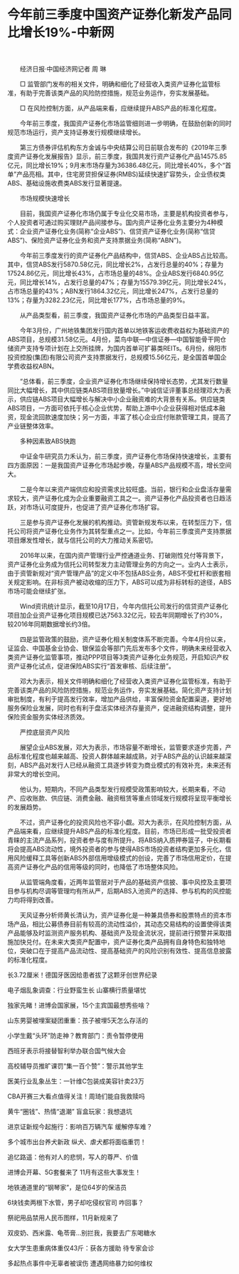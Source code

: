 # 今年前三季度中国资产证券化新发产品同比增长19%-中新网

　　

　　经济日报·中国经济网记者 周 琳

　　□ 监管部门发布的相关文件，明确和细化了经营收入类资产证券化监管标准，有助于完善该类产品的风险防控措施，规范业务运作，夯实发展基础。

　　□ 在风险控制方面，从产品端来看，应继续提升ABS产品的标准化程度。

　　今年前三季度，我国资产证券化市场监管细则进一步明确，在鼓励创新的同时规范市场运行，资产支持证券发行规模继续增长。

　　第三方债券评估机构东方金诚与中央结算公司日前联合发布的《2019年三季度资产证券化发展报告》显示，前三季度，我国共发行资产证券化产品14575.85亿元，同比增长19%；9月末市场存量为36386.48亿元，同比增长40%，多个“首单”产品亮相。其中，住宅房贷担保证券(RMBS)延续快速扩容势头，企业债权类ABS、基础设施收费类ABS发行显著提速。

　　市场规模快速增长

　　目前，我国资产证券化市场仍属于专业化交易市场，主要是机构投资者参与，个人投资者可通过购买理财产品间接参与。国内资产证券化业务主要分为4种模式：企业资产证券化业务(简称“企业ABS”)、信贷资产证券化业务(简称“信贷ABS”)、保险资产证券化业务和资产支持票据业务(简称“ABN”)。

　　今年前三季度发行的资产证券化产品结构中，信贷ABS、企业ABS占比较高。其中，信贷ABS发行5870.58亿元，同比增长2%，占发行总量的40%；存量为17524.86亿元，同比增长43%，占市场总量的48%。企业ABS发行6840.95亿元，同比增长14%，占发行总量的47%；存量为15579.39亿元，同比增长24%，占市场总量的43%；ABN发行1864.32亿元，同比增长247%，占发行总量的13%；存量为3282.23亿元，同比增长177%，占市场总量的9%。

　　从产品类型看，前三季度，我国资产证券化市场的产品类型日益丰富。

　　今年3月份，广州地铁集团发行国内首单以地铁客运收费收益权为基础资产的ABS项目，总规模31.58亿元。4月份，菜鸟中联—中信证券—中国智能骨干网仓储资产支持专项计划在上交所挂牌，为国内首单可扩募类REITs。6月份，绵阳市投资控股(集团)有限公司资产支持票据发行，总规模15.56亿元，是全国首单国企学费收益权ABN。

　　“总体看，前三季度，企业资产证券化市场继续保持增长态势，尤其发行数量同比大幅增长，其中供应链类ABS项目放量增长。”中诚信证评董事总经理邓大为表示，供应链ABS项目大幅增长与解决中小企业融资难的大背景有关系。供应链类ABS项目，一方面可依托于核心企业优势，帮助上游中小企业获得相对低成本融资，现金流回款速度加快；另一方面，丰富了核心企业应付账款管理工具，提高了产业链整体效率。

　　多种因素致ABS快跑

　　中证金牛研究员力禾认为，前三季度，资产证券化市场保持快速增长，主要有四方面原因：一是我国资产证券化市场起步晚，存量ABS产品规模不高，增长空间大。

　　二是今年以来资产端供应和投资需求比较旺盛。当前，银行和企业盘活存量需求较大，资产证券化成为企业重要融资工具之一。资产证券化产品投资者也日趋活跃，对市场认可度提升，也促进了资产证券化市场扩容。

　　三是参与资产证券化发展的机构推动。资管新规发布以来，在转型压力下，信托公司将资产证券化业务作为其转型重点之一。比如，今年前三季度资产支持票据项目爆发性增长，就与信托公司的大力推动关系密切。

　　2016年以来，在国内资产管理行业严控通道业务、打破刚性兑付等背景下，资产证券化业务成为信托公司转型发力主动管理业务的方向之一。业内人士表示，由于资管新规对“资产管理产品”的定义中不包括ABS业务，ABS不受杠杆和嵌套相关规定影响。在非标资产被动收缩的压力下，ABS可以成为非标转标的途径，ABS市场可能会继续扩张。

　　Wind资讯统计显示，截至10月17日，今年内信托公司发行的信贷资产证券化项目加企业资产证券化项目规模已达7563.32亿元，较去年同期增长了约30%，较2016年同期数据增长约3倍。

　　四是监管政策的鼓励，资产证券化相关制度体系不断完善。今年4月份以来，证监会、中国基金业协会、银保监会等部门先后发布多个文件，明确未来经营收入类资产证券化监管事项，推动PPP项目等3类资产证券化业务规范，开启知识产权资产证券化试点，促进保险ABS实行“首发审核、后续注册”。

　　邓大为表示，相关文件明确和细化了经营收入类资产证券化监管标准，有助于完善该类产品的风险防控措施，规范业务运作，夯实发展基础。简化资产支持计划审批制度，有利于提高发行效率，增加产品供给，丰富保险资金配置渠道，更好地服务保险业发展，同时也有利于盘活实体经济存量资产，促进融资结构调整，提升保险资金服务实体经济质效。

　　严控底层资产风险

　　展望企业ABS发展，邓大为表示，市场容量不断增长，监管要求逐步完善，产品标准化程度也越来越高、投资人群体越来越成熟，对于ABS产品的认识越来越深刻，ABS产品对发行人已经从融资工具逐步转变为商业模式的有效补充，未来还有非常大的增长空间。

　　他认为，短期内，不同产品类型发行规模受政策影响较大，长期来看，不动产、应收账款、供应链、消费金融、融资租赁等重点领域发行规模将呈现平衡增长的发展趋势。

　　不过，资产证券化的投资风险也不容小觑。邓大为表示，在风险控制方面，从产品端来看，应继续提升ABS产品的标准化程度。目前，市场已形成一批受投资者青睐的主流产品系列，投资者参与度有所提升。将ABS纳入质押券篮子，中长期看将会提高ABS流动性，境外投资者的参与使得ABS市场投资者结构更加多元化，信用风险缓释工具等创新ABS外部信用增级模式的创设，完善了市场信用定价，在提高资产证券化产品的信用等级的同时，也降低了市场整体风险。

　　从监管端角度看，近两年监管层对于产品的基础资产信披、事中风控及主要项目参与机构尽调等管理均有所从严，后期ABS入池资产的选择、参与机构的风控能力均将得到改善。

　　天风证券分析师黄长清认为，资产证券化是一种兼具债券和股票特点的资本市场产品，相比公募债券目前有较高的流动性溢价，其动态交易结构的设置使得该类产品能够及时监测资产服务机构、基础资产及现金流状况，提前进行预警并采取措施加快兑付。在未来大类资产配置中，资产证券化类产品拥有自身特色和独特地位，突破口在于提高产品流动性、提高基础资产的风险识别有效性、提高信息披露的标准化程度。

长3.72厘米！德国牙医因给患者拔了这颗牙创世界纪录

电子烟乱象调查：行业野蛮生长 山寨横行质量堪忧

独家先睹！进博会国家展，15个主宾国最想秀些啥？  

山东男婴被埋案疑团重重：孩子被埋5天怎么存活的

小学生戴“头环”防走神？教育部门：责令暂停使用

西班牙表示将接替智利举办联合国气候大会

高校辅导员推旷课罚“集一百个赞”：警示其他学生

医美行业乱象丛生：一针维C包装成美容针卖23万

CBA开赛三大看点值得关注！周琦们能自我救赎吗

黄牛“圈钱”、热情“退潮” 盲盒玩家：我想退坑

进京证新规今起施行：影响百万辆汽车 缓解停车难？

多个城市出台养犬新政 纵犬、虐犬都将面临重罚！

追忆路遥：他有对人的悲悯，写人的尊严、价值

进博会开幕、5G套餐来了 11月有这些大事发生！

地铁通道里的“钢琴家”，是位64岁的保洁员

6块钱卖两根下水管，男子却吃侵权官司 咋回事？

祭祀用品禁用人民币图样，11月新规来了

双皮奶、西米露、龟苓膏…别拦我，我要去广东喝糖水

女大学生患重病体重仅43斤：获各方援助 待专家会诊

多起热点事件中无辜者被误伤 遭遇网络暴力如何维权
